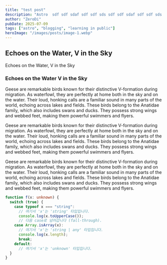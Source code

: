 ```yaml
---
title: "test post"
description: "Astro  sdf sdf sdaf sdf sdf sds sdf sdf sdaf sdf sdf sds sdf sdf sdaf sdf sdf sds sdf sdf sdaf sdf sdf sds sdf sdf sdaf sdf sdf sdsadf asdfsadf sdfsdf sdfs fsdf"
author: "ZeroDi"
pubDate: 2025-07-09
tags: ["astro", "blogging", "learning in public"]
heroImage: "/images/posts/image-1.webp"
---
```


## Echoes on the Water, V in the Sky

Echoes on the Water, V in the Sky

### Echoes on the Water V in the Sky

Geese are remarkable birds known for their distinctive V-formation during migration. As waterfowl, they are perfectly at home both in the sky and on the water. Their loud, honking calls are a familiar sound in many parts of the world, echoing across lakes and fields. These birds belong to the Anatidae family, which also includes swans and ducks. They possess strong wings and webbed feet, making them powerful swimmers and flyers.

Geese are remarkable birds known for their distinctive V-formation during migration. As waterfowl, they are perfectly at home both in the sky and on the water. Their loud, honking calls are a familiar sound in many parts of the world, echoing across lakes and fields. These birds belong to the Anatidae family, which also includes swans and ducks. They possess strong wings and webbed feet, making them powerful swimmers and flyers.

Geese are remarkable birds known for their distinctive V-formation during migration. As waterfowl, they are perfectly at home both in the sky and on the water. Their loud, honking calls are a familiar sound in many parts of the world, echoing across lakes and fields. These birds belong to the Anatidae family, which also includes swans and ducks. They possess strong wings and webbed feet, making them powerful swimmers and flyers.

```typescript
function f(x: unknown) {
  switch (true) {
    case typeof x === "string":
      // 여기서 'x'는 'string' 타입입니다.
      console.log(x.toUpperCase());
      // 다음 case로 넘어갑니다 (fall-through).
    case Array.isArray(x):
      // 여기서 'x'는 'string | any' 타입입니다.
      console.log(x.length);
      break;
    default:
      // 여기서 'x'는 'unknown' 타입입니다.
  }
}
```
